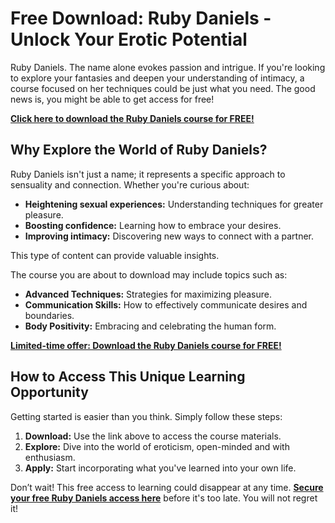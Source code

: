 # Free Download: Ruby Daniels - Unlock Your Erotic Potential

Ruby Daniels. The name alone evokes passion and intrigue. If you're looking to explore your fantasies and deepen your understanding of intimacy, a course focused on her techniques could be just what you need. The good news is, you might be able to get access for free!

[**Click here to download the Ruby Daniels course for FREE!**](https://udemywork.com/ruby-daniels)

## Why Explore the World of Ruby Daniels?

Ruby Daniels isn't just a name; it represents a specific approach to sensuality and connection. Whether you're curious about:

*   **Heightening sexual experiences:** Understanding techniques for greater pleasure.
*   **Boosting confidence:** Learning how to embrace your desires.
*   **Improving intimacy:** Discovering new ways to connect with a partner.

This type of content can provide valuable insights.

The course you are about to download may include topics such as:

*   **Advanced Techniques:** Strategies for maximizing pleasure.
*   **Communication Skills:** How to effectively communicate desires and boundaries.
*   **Body Positivity:** Embracing and celebrating the human form.

[**Limited-time offer: Download the Ruby Daniels course for FREE!**](https://udemywork.com/ruby-daniels)

## How to Access This Unique Learning Opportunity

Getting started is easier than you think. Simply follow these steps:

1.  **Download:** Use the link above to access the course materials.
2.  **Explore:** Dive into the world of eroticism, open-minded and with enthusiasm.
3.  **Apply:** Start incorporating what you've learned into your own life.

Don’t wait! This free access to learning could disappear at any time. **[Secure your free Ruby Daniels access here](https://udemywork.com/ruby-daniels)** before it's too late. You will not regret it!

